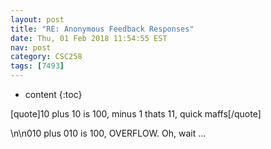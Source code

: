 ```yaml
---
layout: post
title: "RE: Anonymous Feedback Responses"
date: Thu, 01 Feb 2018 11:54:55 EST
nav: post
category: CSC258
tags: [7493]
---
```


* content
{:toc}

[quote]10 plus 10 is 100, minus 1 thats 11, quick maffs[/quote]
<!-- more -->
<p>\n\n010 plus 010 is 100, OVERFLOW. Oh, wait ...</p>
